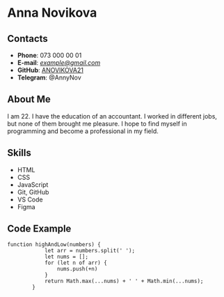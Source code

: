 # **Anna Novikova**
## **Contacts** ##
* **Phone**: 073 000 00 01
* **E-mail**: *example@gmail.com*
* **GitHub**: [ANOVIKOVA21](https://github.com/ANOVIKOVA21)
* **Telegram**: @AnnyNov
## **About Me** ##
I am 22. I have the education of an accountant. I worked in different jobs, but none of them brought me pleasure. I hope to find myself in programming and become a professional in my field.
## **Skills** ##
* HTML
* CSS
* JavaScript
* Git, GitHub
* VS Code
* Figma
## **Code Example** ##
```
function highAndLow(numbers) {
            let arr = numbers.split(' ');
            let nums = [];
            for (let n of arr) {
                nums.push(+n)
            }
            return Math.max(...nums) + ' ' + Math.min(...nums);
        }
```